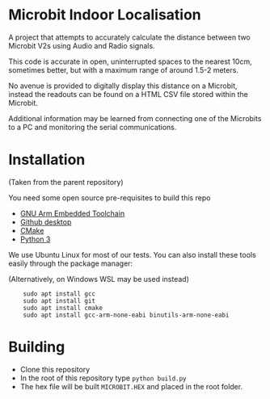 # Microbit Indoor Localisation

A project that attempts to accurately calculate the distance between two Microbit V2s using Audio and Radio signals.

This code is accurate in open, uninterrupted spaces to the nearest 10cm, sometimes better, but with a maximum range of around 1.5-2 meters.

No avenue is provided to digitally display this distance on a Microbit, instead the readouts can be found on a HTML CSV file stored within the Microbit.

Additional information may be learned from connecting one of the Microbits to a PC and monitoring the serial communications.

# Installation
(Taken from the parent repository)

You need some open source pre-requisites to build this repo

- [GNU Arm Embedded Toolchain](https://developer.arm.com/tools-and-software/open-source-software/developer-tools/gnu-toolchain/gnu-rm/downloads)
- [Github desktop](https://desktop.github.com/)
- [CMake](https://cmake.org/download/)
- [Python 3](https://www.python.org/downloads/)

We use Ubuntu Linux for most of our tests. You can also install these tools easily through the package manager:

(Alternatively, on Windows WSL may be used instead)

```
    sudo apt install gcc
    sudo apt install git
    sudo apt install cmake
    sudo apt install gcc-arm-none-eabi binutils-arm-none-eabi
```

# Building
- Clone this repository
- In the root of this repository type `python build.py`
- The hex file will be built `MICROBIT.HEX` and placed in the root folder.

